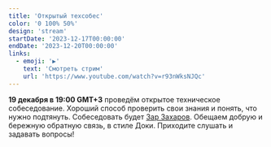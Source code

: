```yaml
---
title: 'Открытый техсобес'
color: '0 100% 50%'
design: 'stream'
startDate: '2023-12-17T00:00:00'
endDate: '2023-12-20T00:00:00'
links:
  - emoji: '▶️'
    text: 'Смотреть стрим'
    url: 'https://www.youtube.com/watch?v=r93nWksNJQc'
---
```


<b>19 декабря в 19:00 GMT+3</b> проведём открытое техническое собеседование. Хороший способ проверить свои знания и понять, что нужно подтянуть. Собеседовать будет <a href="https://t.me/zarzakharov" class="link">Зар Захаров</a>. Обещаем добрую и бережную обратную связь, в стиле Доки. Приходите слушать и задавать вопросы!

